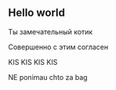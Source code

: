 ## Hello world

Ты замечательный котик

Совершенно с этим согласен

KIS KIS KIS KIS

NE ponimau chto za bag
